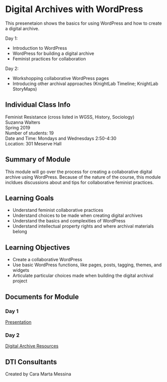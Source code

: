 # Digital Archives with WordPress
This presenetaion shows the basics for using WordPress and how to create a digital archive. 

Day 1:
- Introduction to WordPress
- WordPress for building a digital archive
- Feminist practices for collaboration

Day 2:
- Workshopping collaborative WordPress pages
- Introducing other archival approaches (KnightLab Timeline; KnightLab StoryMaps)

## Individual Class Info
Feminist Resistance (cross listed in WGSS, History, Sociology)
<br>
Suzanna Walters
<br>
Spring 2019
<br>
Number of students: 19
<br>
Date and Time: Mondays and Wednesdays 2:50-4:30
<br>
Location: 301 Meserve Hall<br>

## Summary of Module
This module will go over the process for creating a collaborative digital archive using WordPress. Because of the nature of the course, this module incldues discussions about and tips for collaborative feminist practices. 

## Learning Goals
- Understand feminist collaborative practices
- Understand choices to be made when creating digital archives
- Understand the basics and complexities of WordPress
- Understand intellectual property rights and where archival materials belong

## Learning Objectives
- Create a collaborative WordPress
- Use basic WordPress functions, like pages, posts, tagging, themes, and widgets 
- Articulate particular choices made when building the digital archival project

## Documents for Module

### Day 1
[Presentation](https://github.com/NULabNortheastern/digitalassignmentshowcase/blob/master/digital_archives/feminist_resistance-spring2019-walters/day1-presentation.pdf)

### Day 2
[Digital Archive Resources](https://github.com/NULabNortheastern/digitalassignmentshowcase/blob/master/digital_archives/feminist_resistance-spring2019-walters/day2-handout.pdf)

## DTI Consultants
Created by Cara Marta Messina
